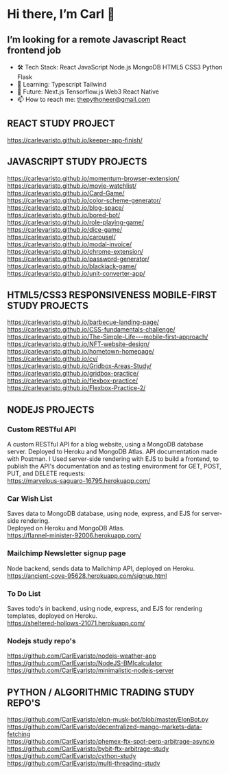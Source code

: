 # Hi there, I’m Carl 👋
## I’m looking for a remote Javascript React frontend job 

- 🛠 Tech Stack: React JavaScript Node.js MongoDB HTML5 CSS3 Python Flask   <br/>
- 🌱 Learning: Typescript Tailwind <br/>
- 🧭 Future: Next.js Tensorflow.js Web3 React Native <br/>
- 📫 How to reach me: thepythoneer@gmail.com <br/>

## REACT STUDY PROJECT
https://carlevaristo.github.io/keeper-app-finish/  <br/>

## JAVASCRIPT STUDY PROJECTS
https://carlevaristo.github.io/momentum-browser-extension/ <br>
https://carlevaristo.github.io/movie-watchlist/ <br>
https://carlevaristo.github.io/Card-Game/ <br>
https://carlevaristo.github.io/color-scheme-generator/ <br>
https://carlevaristo.github.io/blog-space/ <br>
https://carlevaristo.github.io/bored-bot/ <br>
https://carlevaristo.github.io/role-playing-game/ <br>
https://carlevaristo.github.io/dice-game/  <br/>
https://carlevaristo.github.io/carousel/  <br/>
https://carlevaristo.github.io/modal-invoice/  <br/>
https://carlevaristo.github.io/chrome-extension/  <br/>
https://carlevaristo.github.io/password-generator/  <br/>
https://carlevaristo.github.io/blackjack-game/  <br/>
https://carlevaristo.github.io/unit-converter-app/  <br/>

## HTML5/CSS3 RESPONSIVENESS MOBILE-FIRST STUDY PROJECTS
https://carlevaristo.github.io/barbecue-landing-page/  <br/>
https://carlevaristo.github.io/CSS-fundamentals-challenge/  <br/>
https://carlevaristo.github.io/The-Simple-Life---mobile-first-approach/  <br/>
https://carlevaristo.github.io/NFT-website-design/  <br/>
https://carlevaristo.github.io/hometown-homepage/  <br/>
https://carlevaristo.github.io/cv/  <br/>
https://carlevaristo.github.io/Gridbox-Areas-Study/ <br/>
https://carlevaristo.github.io/gridbox-practice/ <br/>
https://carlevaristo.github.io/flexbox-practice/ <br/>
https://carlevaristo.github.io/Flexbox-Practice-2/ <br/>

## NODEJS PROJECTS
### Custom RESTful API
A custom RESTful API for a blog website, using a MongoDB  database server. Deployed to Heroku and MongoDB Atlas. API documentation made with Postman. I Used server-side rendering with EJS to build a frontend, to publish the API's documentation and as testing environment for GET, POST, PUT, and DELETE requests:  <br/>
https://marvelous-saguaro-16795.herokuapp.com/
### Car Wish List
Saves data to MongoDB database, using node, express, and EJS for server-side rendering.   <br/>
Deployed on Heroku and MongoDB Atlas.  <br/>
https://flannel-minister-92006.herokuapp.com/ 
### Mailchimp Newsletter signup page
Node backend, sends data to Mailchimp API, deployed on Heroku.   <br/>
https://ancient-cove-95628.herokuapp.com/signup.html <br/>
### To Do List
Saves todo's in backend, using node, express, and EJS for rendering templates, deployed on Heroku.   <br/>
https://sheltered-hollows-21071.herokuapp.com/

### Nodejs study repo's
https://github.com/CarlEvaristo/nodejs-weather-app  <br/>
https://github.com/CarlEvaristo/NodeJS-BMIcalculator  <br/>
https://github.com/CarlEvaristo/minimalistic-nodejs-server  <br/>

## PYTHON / ALGORITHMIC TRADING STUDY REPO'S
https://github.com/CarlEvaristo/elon-musk-bot/blob/master/ElonBot.py  <br/>
https://github.com/CarlEvaristo/decentralized-mango-markets-data-fetching  <br/>
https://github.com/CarlEvaristo/phemex-ftx-spot-perp-arbitrage-asyncio   <br/>
https://github.com/CarlEvaristo/bybit-ftx-arbitrage-study  <br/>
https://github.com/CarlEvaristo/cython-study  <br/>
https://github.com/CarlEvaristo/multi-threading-study  <br/>

<!--
**CarlEvaristo/CarlEvaristo** is a ✨ _special_ ✨ repository because its `README.md` (this file) appears on your GitHub profile.

Here are some ideas to get you started:

- 🔭 I’m currently working on ...
- 🌱 I’m currently learning ...
- 👯 I’m looking to collaborate on ...
- 🤔 I’m looking for help with ...
- 💬 Ask me about ...
- 📫 How to reach me: ...
- 😄 Pronouns: ...
- ⚡ Fun fact: ...
-->
